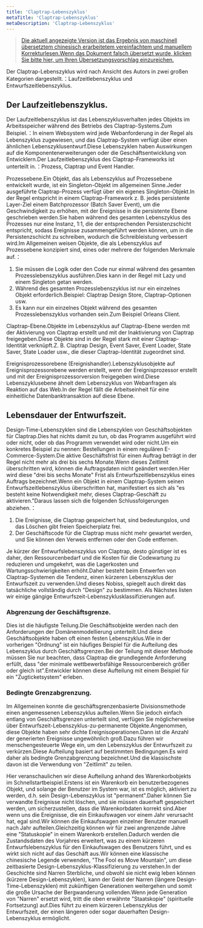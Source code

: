 ```yaml
---
title: 'Claptrap-Lebenszyklus'
metaTitle: 'Claptrap-Lebenszyklus'
metaDescription: 'Claptrap-Lebenszyklus'
---
```


> [Die aktuell angezeigte Version ist das Ergebnis von maschinell übersetztem chinesisch erarbeitetem vereinfachtem und manuellem Korrekturlesen.Wenn das Dokument falsch übersetzt wurde, klicken Sie bitte hier, um Ihren Übersetzungsvorschlag einzureichen.](https://crwd.in/newbeclaptrap)

Der Claptrap-Lebenszyklus wird nach Ansicht des Autors in zwei großen Kategorien dargestellt.：Laufzeitlebenszyklus und Entwurfszeitlebenszyklus.

## Der Laufzeitlebenszyklus.

Der Laufzeitlebenszyklus ist das Lebenszyklusverhalten jedes Objekts im Arbeitsspeicher während des Betriebs des Claptrap-Systems.Zum Beispiel.：In einem Websystem wird jede Webanforderung in der Regel als Lebenszyklus zugewiesen, und das Claptrap-System verfügt über einen ähnlichen Lebenszyklusentwurf.Diese Lebenszyklen haben Auswirkungen auf die Komponentenerweiterungen oder die Geschäftsentwicklung von Entwicklern.Der Laufzeitlebenszyklus des Claptrap-Frameworks ist unterteilt in.：Prozess, Claptrap und Event Handler.

Prozessebene.Ein Objekt, das als Lebenszyklus auf Prozessebene entwickelt wurde, ist ein Singleton-Objekt im allgemeinen Sinne.Jeder ausgeführte Claptrap-Prozess verfügt über ein eigenes Singleton-Objekt.In der Regel entspricht in einem Claptrap-Framework z. B. jedes persistente Layer-Ziel einem Batchprozessor (Batch Saver Event), um die Geschwindigkeit zu erhöhen, mit der Ereignisse in die persistente Ebene geschrieben werden.Sie haben während des gesamten Lebenszyklus des Prozesses nur eine Instanz, 1:1, die der entsprechenden Persistenzschicht entspricht, sodass Ereignisse zusammengeführt werden können, um in die Persistenzschicht zu schreiben, wodurch die Schreibleistung verbessert wird.Im Allgemeinen weisen Objekte, die als Lebenszyklus auf Prozessebene konzipiert sind, eines oder mehrere der folgenden Merkmale auf.：

1. Sie müssen die Logik oder den Code nur einmal während des gesamten Prozesslebenszyklus ausführen.Dies kann in der Regel mit Lazy und einem Singleton getan werden.
2. Während des gesamten Prozesslebenszyklus ist nur ein einzelnes Objekt erforderlich.Beispiel: Claptrap Design Store, Claptrap-Optionen usw.
3. Es kann nur ein einzelnes Objekt während des gesamten Prozesslebenszyklus vorhanden sein.Zum Beispiel Orleans Client.

Claptrap-Ebene.Objekte im Lebenszyklus auf Claptrap-Ebene werden mit der Aktivierung von Claptrap erstellt und mit der Inaktivierung von Claptrap freigegeben.Diese Objekte sind in der Regel stark mit einer Claptrap-Identität verknüpft.Z. B. Claptrap Design, Event Saver, Event Loader, State Saver, State Loader usw., die dieser Claptrap-Identität zugeordnet sind.

Ereignisprozessorebene (Ereignishandler).Lebenszyklusobjekte auf Ereignisprozessorebene werden erstellt, wenn der Ereignisprozessor erstellt und mit der Ereignisprozessorversion freigegeben wird.Diese Lebenszyklusebene ähnelt dem Lebenszyklus von Webanfragen als Reaktion auf das Web.In der Regel fällt die Arbeitseinheit für eine einheitliche Datenbanktransaktion auf diese Ebene.

## Lebensdauer der Entwurfszeit.

Design-Time-Lebenszyklen sind die Lebenszyklen von Geschäftsobjekten für Claptrap.Dies hat nichts damit zu tun, ob das Programm ausgeführt wird oder nicht, oder ob das Programm verwendet wird oder nicht.Um ein konkretes Beispiel zu nennen: Bestellungen in einem regulären E-Commerce-System.Die aktive Geschäftsfrist für einen Auftrag beträgt in der Regel nicht mehr als drei bis sechs Monate.Wenn dieses Zeitlimit überschritten wird, können die Auftragsdaten nicht geändert werden.Hier wird diese "drei bis sechs Monate" Frist als Entwurfszeitlebenszyklus eines Auftrags bezeichnet.Wenn ein Objekt in einem Claptrap-System seinen Entwurfszeitlebenszyklus überschritten hat, manifestiert es sich als "es besteht keine Notwendigkeit mehr, dieses Claptrap-Geschäft zu aktivieren."Daraus lassen sich die folgenden Schlussfolgerungen abziehen.：

1. Die Ereignisse, die Claptrap gespeichert hat, sind bedeutungslos, und das Löschen gibt freien Speicherplatz frei.
2. Der Geschäftscode für die Claptrap muss nicht mehr gewartet werden, und Sie können den Verweis entfernen oder den Code entfernen.

Je kürzer der Entwurfslebenszyklus von Claptrap, desto günstiger ist es daher, den Ressourcenbedarf und die Kosten für die Codewartung zu reduzieren und umgekehrt, was die Lagerkosten und Wartungsschwierigkeiten erhöht.Daher besteht beim Entwerfen von Claptrap-Systemen die Tendenz, einen kürzeren Lebenszyklus der Entwurfszeit zu verwenden.Und dieses Nobiss, spiegelt auch direkt das tatsächliche vollständig durch "Design" zu bestimmen. Als Nächstes listen wir einige gängige Entwurfszeit-Lebenszyklusklassifizierungen auf.

### Abgrenzung der Geschäftsgrenze.

Dies ist die häufigste Teilung.Die Geschäftsobjekte werden nach den Anforderungen der Domänenmodellierung unterteilt.Und diese Geschäftsobjekte haben oft einen festen Lebenszyklus.Wie in der vorherigen "Ordnung" ist ein häufiges Beispiel für die Aufteilung des Lebenszyklus durch Geschäftsgrenzen.Bei der Teilung mit dieser Methode müssen Sie nur beachten, dass Claptrap die grundlegende Anforderung erfüllt, dass "der minimale wettbewerbsfähige Ressourcenbereich größer oder gleich ist".Entwickler können diese Aufteilung mit einem Beispiel für ein "Zugticketsystem" erleben.

### Bedingte Grenzabgrenzung.

Im Allgemeinen konnte die geschäftsgrenzenbasierte Divisionsmethode einen angemessenen Lebenszyklus aufteilen.Wenn Sie jedoch einfach entlang von Geschäftsgrenzen unterteilt sind, verfügen Sie möglicherweise über Entwurfszeit-Lebenszyklus-zu-permanente Objekte.Angenommen, diese Objekte haben sehr dichte Ereignisoperationen.Dann ist die Anzahl der generierten Ereignisse ungewöhnlich groß.Dazu führen wir menschengesteuerte Wege ein, um den Lebenszyklus der Entwurfszeit zu verkürzen.Diese Aufteilung basiert auf bestimmten Bedingungen.Es wird daher als bedingte Grenzabgrenzung bezeichnet.Und die klassischste davon ist die Verwendung von "Zeitlimit" zu teilen.

Hier veranschaulichen wir diese Aufteilung anhand des Warenkorbobjekts im Schnellstartbeispiel.Erstens ist ein Warenkorb ein benutzerbezogenes Objekt, und solange der Benutzer im System war, ist es möglich, aktiviert zu werden, d.h. sein Design-Lebenszyklus ist "permanent".Daher können Sie verwandte Ereignisse nicht löschen, und sie müssen dauerhaft gespeichert werden, um sicherzustellen, dass die Warenkorbdaten korrekt sind.Aber wenn uns die Ereignisse, die ein Einkaufswagen vor einem Jahr verursacht hat, egal sind.Wir können die Einkaufswagen einzelner Benutzer manuell nach Jahr aufteilen.Gleichzeitig können wir für zwei angrenzende Jahre eine "Statuskopie" in einem Warenkorb erstellen.Dadurch werden die Zustandsdaten des Vorjahres erweitert, was zu einem kürzeren Entwurfslebenszyklus für den Einkaufswagen des Benutzers führt, und es wirkt sich nicht auf das Geschäft aus.Wir können eine klassische chinesische Legende verwenden, "The Fool es Move Mountain", um diese zeitbasierte Design-Lebenszyklus-Klassifizierung zu verstehen.In der Geschichte sind Narren Sterbliche, und obwohl sie nicht ewig leben können (kürzere Design-Lebenszyklen), kann der Geist der Narren (längere Design-Time-Lebenszyklen) mit zukünftigen Generationen weitergehen und somit die große Ursache der Bergwanderung vollenden.Wenn jede Generation von "Narren" ersetzt wird, tritt die oben erwähnte "Staatskopie" (spirituelle Fortsetzung) auf.Dies führt zu einem kürzeren Lebenszyklus der Entwurfszeit, der einen längeren oder sogar dauerhaften Design-Lebenszyklus ermöglicht.
